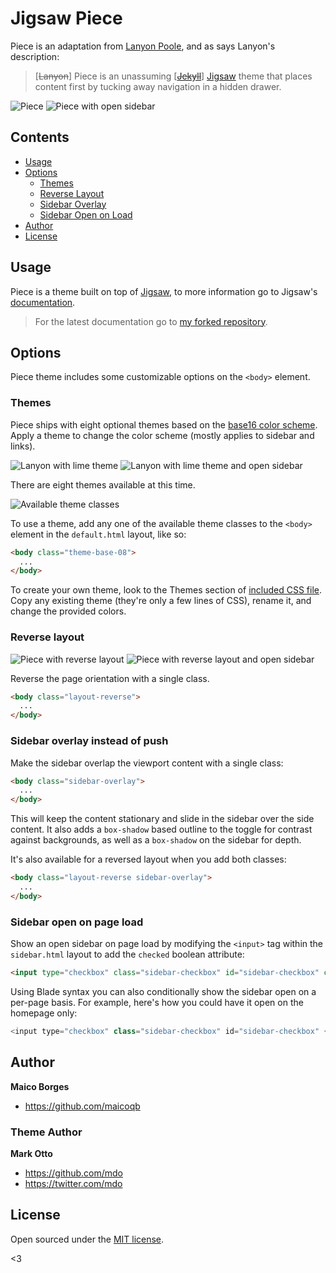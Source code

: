 # Jigsaw Piece

Piece is an adaptation from [Lanyon Poole](http://lanyon.getpoole.com), and as says Lanyon's description:

> [~~Lanyon~~] Piece is an unassuming [~~[Jekyll](http://jekyllrb.com)~~] [Jigsaw](http://jigsaw.tighten.co) theme that places content first by tucking away navigation in a hidden drawer.

![Piece](source/public/imgs/01.png "Piece Layout")
![Piece with open sidebar](source/public/imgs/02.png "Piece Layout with Open Sidebar")


## Contents

- [Usage](#usage)
- [Options](#options)
  - [Themes](#themes)
  - [Reverse Layout](#reverse-layout)
  - [Sidebar Overlay](#sidebar-overlay-instead-of-push)
  - [Sidebar Open on Load](#sidebar-open-on-page-load)
- [Author](#author)
- [License](#license)


## Usage

Piece is a theme built on top of [Jigsaw](https://jigsaw.tighten.co), to more information go to Jigsaw's [documentation](http://jigsaw.tighten.co/docs/installation/).
> For the latest documentation go to [my forked repository](https://maicoqb.github.io/jigsaw/docs/installation/).

## Options

Piece theme includes some customizable options on the `<body>` element.

### Themes

Piece ships with eight optional themes based on the [base16 color scheme](https://github.com/chriskempson/base16).
Apply a theme to change the color scheme (mostly applies to sidebar and links).

![Lanyon with lime theme](source/public/imgs/03.png "Piece Layout Lime")
![Lanyon with lime theme and open sidebar](source/public/imgs/04.png "Piece Layout Lime with Open Sidebar")

There are eight themes available at this time.

![Available theme classes](source/public/imgs/05.png "Piece theme classes")

To use a theme, add any one of the available theme classes to the `<body>` element in the `default.html` layout, like so:

```html
<body class="theme-base-08">
  ...
</body>
```

To create your own theme, look to the Themes section of [included CSS file](https://github.com/maicoqb/jigsaw-piece/blob/tagged/source/public/css/lanyon.css#L437).
Copy any existing theme (they're only a few lines of CSS), rename it, and change the provided colors.


### Reverse layout

![Piece with reverse layout](source/public/imgs/06.png "Piece Layout Reverse")
![Piece with reverse layout and open sidebar](source/public/imgs/07.png "Piece Layout Reverse with Open Sidebar")

Reverse the page orientation with a single class.

```html
<body class="layout-reverse">
  ...
</body>
```


### Sidebar overlay instead of push

Make the sidebar overlap the viewport content with a single class:

```html
<body class="sidebar-overlay">
  ...
</body>
```

This will keep the content stationary and slide in the sidebar over the side content. It also adds a `box-shadow` based outline to the toggle for contrast against backgrounds, as well as a `box-shadow` on the sidebar for depth.

It's also available for a reversed layout when you add both classes:

```html
<body class="layout-reverse sidebar-overlay">
  ...
</body>
```

### Sidebar open on page load

Show an open sidebar on page load by modifying the `<input>` tag within the `sidebar.html` layout to add the `checked` boolean attribute:

```html
<input type="checkbox" class="sidebar-checkbox" id="sidebar-checkbox" checked>
```

Using Blade syntax you can also conditionally show the sidebar open on a per-page basis.
For example, here's how you could have it open on the homepage only:

```php
<input type="checkbox" class="sidebar-checkbox" id="sidebar-checkbox" {{ $page->title == 'Home' ? 'checked' : '' }}>
```

## Author

**Maico Borges**
- <https://github.com/maicoqb>

### Theme Author

**Mark Otto**
- <https://github.com/mdo>
- <https://twitter.com/mdo>


## License

Open sourced under the [MIT license](LICENSE.md).

<3

